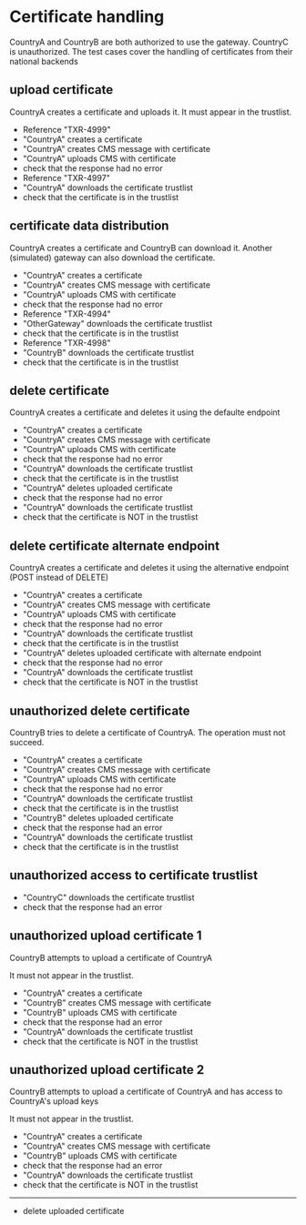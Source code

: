 # Certificate handling 

CountryA and CountryB are both authorized to use the gateway.
CountryC is unauthorized. 
The test cases cover the handling of certificates from their national backends


## upload certificate

CountryA creates a certificate and uploads it.
It must appear in the trustlist. 

* Reference "TXR-4999"
* "CountryA" creates a certificate
* "CountryA" creates CMS message with certificate
* "CountryA" uploads CMS with certificate
* check that the response had no error
* Reference "TXR-4997"
* "CountryA" downloads the certificate trustlist
* check that the certificate is in the trustlist 

## certificate data distribution

CountryA creates a certificate and CountryB can download it.
Another (simulated) gateway can also download the certificate. 

* "CountryA" creates a certificate
* "CountryA" creates CMS message with certificate
* "CountryA" uploads CMS with certificate
* check that the response had no error
* Reference "TXR-4994"
* "OtherGateway" downloads the certificate trustlist
* check that the certificate is in the trustlist 
* Reference "TXR-4998"
* "CountryB" downloads the certificate trustlist
* check that the certificate is in the trustlist 

## delete certificate

CountryA creates a certificate and deletes it using
the defaulte endpoint

* "CountryA" creates a certificate
* "CountryA" creates CMS message with certificate
* "CountryA" uploads CMS with certificate
* check that the response had no error
* "CountryA" downloads the certificate trustlist
* check that the certificate is in the trustlist 
* "CountryA" deletes uploaded certificate
* check that the response had no error
* "CountryA" downloads the certificate trustlist
* check that the certificate is NOT in the trustlist 

## delete certificate alternate endpoint

CountryA creates a certificate and deletes it using
the alternative endpoint (POST instead of DELETE)

* "CountryA" creates a certificate
* "CountryA" creates CMS message with certificate
* "CountryA" uploads CMS with certificate
* check that the response had no error
* "CountryA" downloads the certificate trustlist
* check that the certificate is in the trustlist 
* "CountryA" deletes uploaded certificate with alternate endpoint
* check that the response had no error
* "CountryA" downloads the certificate trustlist
* check that the certificate is NOT in the trustlist 


## unauthorized delete certificate

CountryB tries to delete a certificate of CountryA.
The operation must not succeed. 

* "CountryA" creates a certificate
* "CountryA" creates CMS message with certificate
* "CountryA" uploads CMS with certificate
* check that the response had no error
* "CountryA" downloads the certificate trustlist
* check that the certificate is in the trustlist 
* "CountryB" deletes uploaded certificate
* check that the response had an error
* "CountryA" downloads the certificate trustlist
* check that the certificate is in the trustlist 

## unauthorized access to certificate trustlist

* "CountryC" downloads the certificate trustlist
* check that the response had an error

## unauthorized upload certificate 1

CountryB attempts to upload a certificate of CountryA

It must not appear in the trustlist. 
* "CountryA" creates a certificate
* "CountryB" creates CMS message with certificate
* "CountryB" uploads CMS with certificate
* check that the response had an error
* "CountryA" downloads the certificate trustlist
* check that the certificate is NOT in the trustlist 

## unauthorized upload certificate 2

CountryB attempts to upload a certificate of CountryA
and has access  to CountryA's upload keys

It must not appear in the trustlist. 
* "CountryA" creates a certificate
* "CountryA" creates CMS message with certificate
* "CountryB" uploads CMS with certificate
* check that the response had an error
* "CountryA" downloads the certificate trustlist
* check that the certificate is NOT in the trustlist 


___

* delete uploaded certificate
